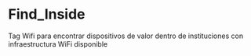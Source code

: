 # Find_Inside
Tag Wifi para encontrar dispositivos de valor dentro de instituciones con infraestructura WiFi disponible
